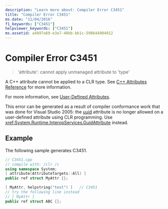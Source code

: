 ```yaml
---
description: "Learn more about: Compiler Error C3451"
title: "Compiler Error C3451"
ms.date: "11/04/2016"
f1_keywords: ["C3451"]
helpviewer_keywords: ["C3451"]
ms.assetid: a4897a69-e3e7-40bb-bb1c-598644904012
---
```

# Compiler Error C3451

> 'attribute': cannot apply unmanaged attribute to 'type'

A C++ attribute cannot be applied to a CLR type. See [C++ Attributes Reference](../../windows/attributes/attributes-alphabetical-reference.md) for more information.

For more information, see [User-Defined Attributes](../../extensions/user-defined-attributes-cpp-component-extensions.md).

This error can be generated as a result of compiler conformance work that was done for Visual Studio 2005: the [uuid](../../windows/attributes/uuid-cpp-attributes.md) attribute is no longer allowed on a user-defined attribute using CLR programming. Use <xref:System.Runtime.InteropServices.GuidAttribute> instead.

## Example

The following sample generates C3451.

```cpp
// C3451.cpp
// compile with: /clr /c
using namespace System;
[ attribute(AttributeTargets::All) ]
public ref struct MyAttr {};

[ MyAttr, helpstring("test") ]   // C3451
// try the following line instead
// [ MyAttr ]
public ref struct ABC {};
```
